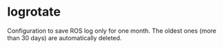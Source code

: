 # logrotate
Configuration to save ROS log only for one month. The oldest ones (more than 30 days) are automatically deleted.
